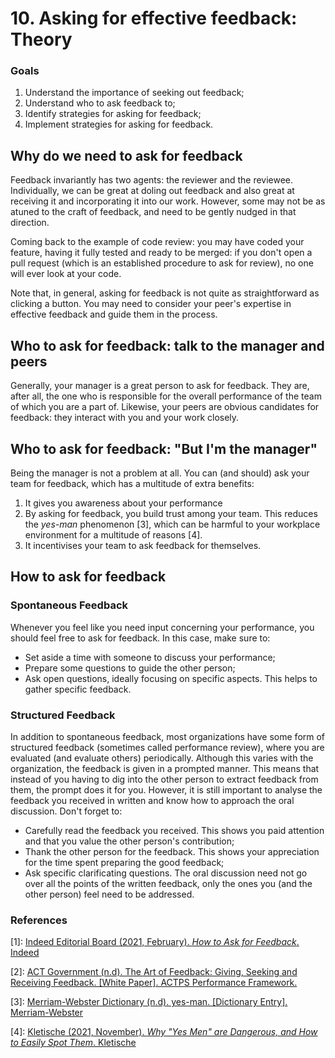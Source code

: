 # 10. Asking for effective feedback: Theory

### Goals

1. Understand the importance of seeking out feedback;
2. Understand who to ask feedback to;
3. Identify strategies for asking for feedback;
4. Implement strategies for asking for feedback.

## Why do we need to ask for feedback

Feedback invariantly has two agents: the reviewer and the reviewee. Individually, we can be great at doling out feedback and also great at receiving it and incorporating it into our work. However, some may not be as atuned to the craft of feedback, and need to be gently nudged in that direction.

Coming back to the example of code review: you may have coded your feature, having it fully tested and ready to be merged: if you don't open a pull request (which is an established procedure to ask for review), no one will ever look at your code.

Note that, in general, asking for feedback is not quite as straightforward as clicking a button. You may need to consider your peer's expertise in effective feedback and guide them in the process.

## Who to ask for feedback: talk to the manager and peers

Generally, your manager is a great person to ask for feedback. They are, after all, the one who is responsible for the overall performance of the team of which you are a part of. Likewise, your peers are obvious candidates for feedback: they interact with you and your work closely.

## Who to ask for feedback: "But I'm the manager"

Being the manager is not a problem at all. You can (and should) ask your team for feedback, which has a multitude of extra benefits:

 1. It gives you awareness about your performance
 2. By asking for feedback, you build trust among your team. This reduces the _yes-man_ phenomenon [3], which can be harmful to your workplace environment for a multitude of reasons [4].
 3. It incentivises your team to ask feedback for themselves.

## How to ask for feedback

### Spontaneous Feedback

Whenever you feel like you need input concerning your performance, you should feel free to ask for feedback. In this case, make sure to:

 - Set aside a time with someone to discuss your performance;
 - Prepare some questions to guide the other person;
 - Ask open questions, ideally focusing on specific aspects. This helps to gather specific feedback.


### Structured Feedback

In addition to spontaneous feedback, most organizations have some form of structured feedback (sometimes called performance review), where you are evaluated (and evaluate others) periodically.
Although this varies with the organization, the feedback is given in a prompted manner. This means that instead of you having to dig into the other person to extract feedback from them, the prompt does it for you.
However, it is still important to analyse the feedback you received in written and know how to approach the oral discussion. Don't forget to:

 - Carefully read the feedback you received. This shows you paid attention and that you value the other person's contribution;
 - Thank the other person for the feedback. This shows your appreciation for the time spent preparing the good feedback;
 - Ask specific clarificating questions. The oral discussion need not go over all the points of the written feedback, only the ones you (and the other person) feel need to be addressed.

### References

[1]: [Indeed Editorial Board (2021, February). _How to Ask for Feedback_. Indeed](https://www.indeed.com/career-advice/career-development/how-to-ask-for-a-feedback)

[2]: [ACT Government (n.d). The Art of Feedback: Giving, Seeking and Receiving Feedback. [White Paper]. ACTPS Performance Framework.](http://www.cmd.act.gov.au/__data/assets/pdf_file/0003/463728/art_feedback.pdf)

[3]: [Merriam-Webster Dictionary (n.d). yes-man. [Dictionary Entry]. Merriam-Webster](https://www.merriam-webster.com/dictionary/yes-man)

[4]: [Kletische (2021, November). _Why "Yes Men" are Dangerous, and How to Easily Spot Them_. Kletische](https://kletische.com/surrounded-yes-men-dangerous/)
